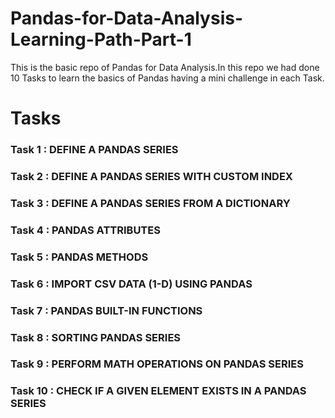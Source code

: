 # Pandas-for-Data-Analysis-Learning-Path-Part-1
This is the basic repo of Pandas for Data Analysis.In this repo we had done 10 Tasks to learn the basics of Pandas having a mini challenge in each Task.
# Tasks
  ### Task 1 : DEFINE A PANDAS SERIES
  ### Task 2 : DEFINE A PANDAS SERIES WITH CUSTOM INDEX
  ### Task 3 : DEFINE A PANDAS SERIES FROM A DICTIONARY
  ### Task 4 : PANDAS ATTRIBUTES
  ### Task 5 : PANDAS METHODS
  ### Task 6 : IMPORT CSV DATA (1-D) USING PANDAS
  ### Task 7 : PANDAS BUILT-IN FUNCTIONS
  ### Task 8 : SORTING PANDAS SERIES
  ### Task 9 : PERFORM MATH OPERATIONS ON PANDAS SERIES
  ### Task 10 : CHECK IF A GIVEN ELEMENT EXISTS IN A PANDAS SERIES

  
